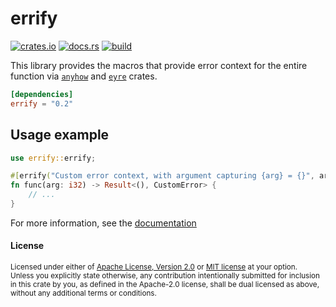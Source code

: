 # errify

[<img alt="crates.io" src="https://img.shields.io/crates/v/errify?style=flat-square">](https://crates.io/crates/errify)
[<img alt="docs.rs" src="https://img.shields.io/docsrs/errify?style=flat-square">](https://docs.rs/errify)
[<img alt="build" src="https://img.shields.io/github/actions/workflow/status/LazyMechanic/errify/ci.yml?branch=master&style=flat-square">](https://github.com/LazyMechanic/errify/actions)

This library provides the macros that provide error context for the entire function via [`anyhow`](https://docs.rs/anyhow/latest/anyhow/) and [`eyre`](https://docs.rs/eyre/latest/eyre/) crates.

```toml
[dependencies]
errify = "0.2"
```

## Usage example
```rust
use errify::errify;

#[errify("Custom error context, with argument capturing {arg} = {}", arg)]
fn func(arg: i32) -> Result<(), CustomError> {
    // ...
}
```

For more information, see the [documentation](https://docs.rs/errify)

#### License

<sup>
Licensed under either of <a href="LICENSE-APACHE">Apache License, Version
2.0</a> or <a href="LICENSE-MIT">MIT license</a> at your option.
</sup>

<br>

<sub>
Unless you explicitly state otherwise, any contribution intentionally submitted
for inclusion in this crate by you, as defined in the Apache-2.0 license, shall
be dual licensed as above, without any additional terms or conditions.
</sub>